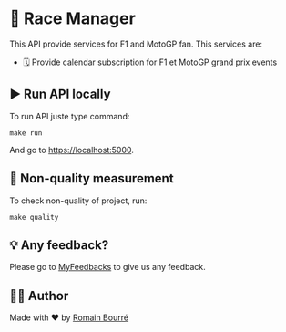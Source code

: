# 🏁 Race Manager

This API provide services for F1 and MotoGP fan. This services are:
- 🗓 Provide calendar subscription for F1 et MotoGP grand prix events

## ▶️ Run API locally

To run API juste type command:
```shell
make run
```

And go to [https://localhost:5000](https://localhost:5000).

## 🧪 Non-quality measurement

To check non-quality of project, run:
```shell
make quality
```

## 💡 Any feedback?

Please go to [MyFeedbacks](https://myfeedbacks.fr/en/projects/f1964b71-f6dd-4b24-908f-cd5838960750) to give us any feedback.

## 🧑‍💻 Author

Made with ❤️ by [Romain Bourré](https://romainbourre.fr)